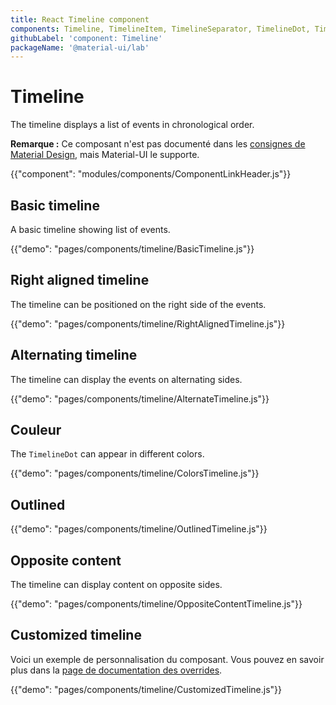```yaml
---
title: React Timeline component
components: Timeline, TimelineItem, TimelineSeparator, TimelineDot, TimelineConnector, TimelineContent, TimelineOppositeContent
githubLabel: 'component: Timeline'
packageName: '@material-ui/lab'
---
```


# Timeline

<p class="description">The timeline displays a list of events in chronological order.</p>

**Remarque :** Ce composant n'est pas documenté dans les [consignes de Material Design](https://material.io/), mais Material-UI le supporte.

{{"component": "modules/components/ComponentLinkHeader.js"}}

## Basic timeline

A basic timeline showing list of events.

{{"demo": "pages/components/timeline/BasicTimeline.js"}}

## Right aligned timeline

The timeline can be positioned on the right side of the events.

{{"demo": "pages/components/timeline/RightAlignedTimeline.js"}}

## Alternating timeline

The timeline can display the events on alternating sides.

{{"demo": "pages/components/timeline/AlternateTimeline.js"}}

## Couleur

The `TimelineDot` can appear in different colors.

{{"demo": "pages/components/timeline/ColorsTimeline.js"}}

## Outlined

{{"demo": "pages/components/timeline/OutlinedTimeline.js"}}

## Opposite content

The timeline can display content on opposite sides.

{{"demo": "pages/components/timeline/OppositeContentTimeline.js"}}

## Customized timeline

Voici un exemple de personnalisation du composant. Vous pouvez en savoir plus dans la [page de documentation des overrides](/customization/components/).

{{"demo": "pages/components/timeline/CustomizedTimeline.js"}}
